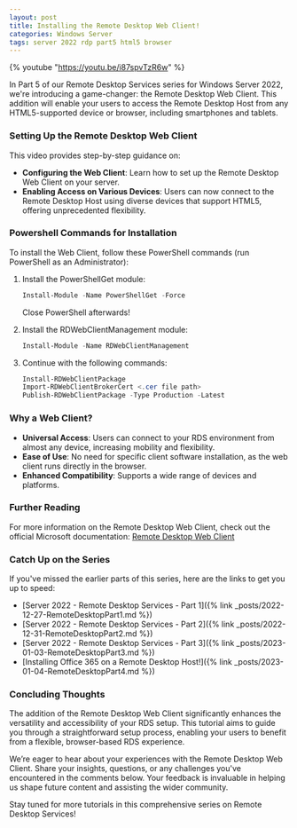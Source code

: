 ```yaml
---
layout: post
title: Installing the Remote Desktop Web Client!
categories: Windows Server
tags: server 2022 rdp part5 html5 browser
---
```


{% youtube "https://youtu.be/i87spvTzR6w" %}

In Part 5 of our Remote Desktop Services series for Windows Server 2022, we're introducing a game-changer: the Remote Desktop Web Client. This addition will enable your users to access the Remote Desktop Host from any HTML5-supported device or browser, including smartphones and tablets.

### Setting Up the Remote Desktop Web Client

This video provides step-by-step guidance on:

- **Configuring the Web Client**: Learn how to set up the Remote Desktop Web Client on your server.
- **Enabling Access on Various Devices**: Users can now connect to the Remote Desktop Host using diverse devices that support HTML5, offering unprecedented flexibility.

### Powershell Commands for Installation

To install the Web Client, follow these PowerShell commands (run PowerShell as an Administrator):

1) Install the PowerShellGet module:
    ```powershell
    Install-Module -Name PowerShellGet -Force
    ```
    Close PowerShell afterwards!

2) Install the RDWebClientManagement module:
    ```powershell
    Install-Module -Name RDWebClientManagement
    ```

3) Continue with the following commands:
    ```powershell
    Install-RDWebClientPackage
    Import-RDWebClientBrokerCert <.cer file path>
    Publish-RDWebClientPackage -Type Production -Latest
    ```

### Why a Web Client?

- **Universal Access**: Users can connect to your RDS environment from almost any device, increasing mobility and flexibility.
- **Ease of Use**: No need for specific client software installation, as the web client runs directly in the browser.
- **Enhanced Compatibility**: Supports a wide range of devices and platforms.

### Further Reading

For more information on the Remote Desktop Web Client, check out the official Microsoft documentation: [Remote Desktop Web Client](https://learn.microsoft.com/en-us/windows-server/remote/remote-desktop-services/clients/remote-desktop-web-client-admin)

### Catch Up on the Series

If you've missed the earlier parts of this series, here are the links to get you up to speed:

- [Server 2022 - Remote Desktop Services - Part 1]({% link _posts/2022-12-27-RemoteDesktopPart1.md %})
- [Server 2022 - Remote Desktop Services - Part 2]({% link _posts/2022-12-31-RemoteDesktopPart2.md %})
- [Server 2022 - Remote Desktop Services - Part 3]({% link _posts/2023-01-03-RemoteDesktopPart3.md %})
- [Installing Office 365 on a Remote Desktop Host!]({% link _posts/2023-01-04-RemoteDesktopPart4.md %})

### Concluding Thoughts

The addition of the Remote Desktop Web Client significantly enhances the versatility and accessibility of your RDS setup. This tutorial aims to guide you through a straightforward setup process, enabling your users to benefit from a flexible, browser-based RDS experience.

We’re eager to hear about your experiences with the Remote Desktop Web Client. Share your insights, questions, or any challenges you've encountered in the comments below. Your feedback is invaluable in helping us shape future content and assisting the wider community.

Stay tuned for more tutorials in this comprehensive series on Remote Desktop Services!

